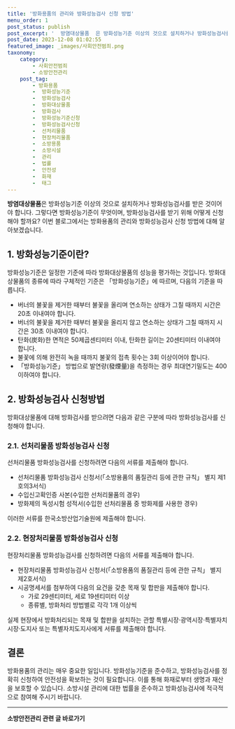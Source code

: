 ```yaml
---
title: '방화용품의 관리와 방화성능검사 신청 방법'
menu_order: 1
post_status: publish
post_excerpt: '  방염대상물품  은 방화성능기준 이상의 것으로 설치하거나 방화성능검사를 받은 것이어야 합니다. 그렇다면 방화성능기준이 무엇이며, 방화성능검사를 받기 위해 어떻게 신청해야 할까요  이번 블로그에서는 방화용품의 관리와 방화성능검사 신청 방법에 대해 알아보겠습니다.'
post_date: 2023-12-08 01:02:55
featured_image: _images/사회안전범죄.png
taxonomy:
    category:
        - 사회안전범죄
        - 소방안전관리
    post_tag:
        - 방화용품
        -  방화성능기준
        -  방화성능검사
        -  방화대상물품
        -  방화검사
        -  방화성능기준신청
        -  방화성능검사신청
        -  선처리물품
        -  현장처리물품
        -  소방용품
        -  소방시설
        -  관리
        -  법률
        -  안전성
        -  화재
        -  태그
---
```



**방염대상물품**은 방화성능기준 이상의 것으로 설치하거나 방화성능검사를 받은 것이어야 합니다. 그렇다면 방화성능기준이 무엇이며, 방화성능검사를 받기 위해 어떻게 신청해야 할까요? 이번 블로그에서는 방화용품의 관리와 방화성능검사 신청 방법에 대해 알아보겠습니다.

## 1. 방화성능기준이란?
방화성능기준은 일정한 기준에 따라 방화대상물품의 성능을 평가하는 것입니다. 방화대상물품의 종류에 따라 구체적인 기준은 「방화성능기준」에 따르며, 다음의 기준을 따릅니다.
- 버너의 불꽃을 제거한 때부터 불꽃을 올리며 연소하는 상태가 그칠 때까지 시간은 20초 이내여야 합니다.
- 버너의 불꽃을 제거한 때부터 불꽃을 올리지 않고 연소하는 상태가 그칠 때까지 시간은 30초 이내여야 합니다.
- 탄화(炭화)한 면적은 50제곱센티미터 이내, 탄화한 길이는 20센티미터 이내여야 합니다.
- 불꽃에 의해 완전히 녹을 때까지 불꽃의 접촉 횟수는 3회 이상이어야 합니다.
- 「방화성능기준」 방법으로 발연량(發煙量)을 측정하는 경우 최대연기밀도는 400 이하여야 합니다.

## 2. 방화성능검사 신청방법
방화대상물품에 대해 방화검사를 받으려면 다음과 같은 구분에 따라 방화성능검사를 신청해야 합니다.

### 2.1. 선처리물품 방화성능검사 신청
선처리물품 방화성능검사를 신청하려면 다음의 서류를 제출해야 합니다.
- 선처리물품 방화성능검사 신청서(「소방용품의 품질관리 등에 관한 규칙」 별지 제1호의3서식)
- 수입신고확인증 사본(수입한 선처리물품의 경우)
- 방화제의 독성시험 성적서(수입한 선처리물품 중 방화제를 사용한 경우)

이러한 서류를 한국소방산업기술원에 제출해야 합니다.

### 2.2. 현장처리물품 방화성능검사 신청
현장처리물품 방화성능검사를 신청하려면 다음의 서류를 제출해야 합니다.
- 현장처리물품 방화성능검사 신청서(「소방용품의 품질관리 등에 관한 규칙」 별지 제2호서식)
- 시공명세서를 첨부하여 다음의 요건을 갖춘 목재 및 합판을 제출해야 합니다.
    - 가로 29센티미터, 세로 19센티미터 이상
    - 종류별, 방화처리 방법별로 각각 1개 이상씩

실제 현장에서 방화처리되는 목재 및 합판을 설치하는 관할 특별시장·광역시장·특별자치시장·도지사 또는 특별자치도지사에게 서류를 제출해야 합니다.

## 결론
방화용품의 관리는 매우 중요한 일입니다. 방화성능기준을 준수하고, 방화성능검사를 정확히 신청하여 안전성을 확보하는 것이 필요합니다. 이를 통해 화재로부터 생명과 재산을 보호할 수 있습니다. 소방시설 관리에 대한 법률을 준수하고 방화성능검사에 적극적으로 참여해 주시기 바랍니다.


<!-- wp:separator -->
<hr class="wp-block-separator has-alpha-channel-opacity"/>
<!-- /wp:separator -->

<!-- wp:group {"backgroundColor":"base","layout":{"type":"constrained"}} -->
<div class="wp-block-group has-base-background-color has-background"><!-- wp:paragraph {"align":"center","fontSize":"medium"} -->
<p class="has-text-align-center has-large-font-size"><strong>소방안전관리 관련 글 바로가기</strong></p>
<!-- /wp:paragraph -->


<!-- wp:latest-posts
{"categories":[{"id":30967,"count":19,"description":"","link":"https://uknowlaw.com/category/%ec%86%8c%eb%b0%a9%ec%95%88%ec%a0%84%ea%b4%80%eb%a6%ac/","name":"소방안전관리","slug":"소방안전관리","taxonomy":"category","parent":0,"meta":[],"_links":{"self":[{"href":"https://uknowlaw.com/wp-json/wp/v2/categories/30967"}],"collection":[{"href":"https://uknowlaw.com/wp-json/wp/v2/categories"}],"about":[{"href":"https://uknowlaw.com/wp-json/wp/v2/taxonomies/category"}],"wp:post_type":[{"href":"https://uknowlaw.com/wp-json/wp/v2/posts?categories=30967"}],"curies":[{"name":"wp","href":"https://api.w.org/{rel}","templated":true}]}}],"postsToShow":100,"excerptLength":28,"postLayout":"grid","columns":2,"featuredImageAlign":"left","featuredImageSizeSlug":"large","fontSize":"small"} /--></div>
<!-- /wp:group -->